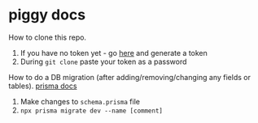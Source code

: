 # piggy docs

How to clone this repo.
1. If you have no token yet - go [here](https://github.com/settings/tokens?type=classic) and generate a token
2. During `git clone` paste your token as a password

How to do a DB migration (after adding/removing/changing any fields or tables).
[prisma docs](https://www.prisma.io/docs/getting-started/setup-prisma/start-from-scratch/relational-databases-typescript-postgres)
1. Make changes to `schema.prisma` file
2. `npx prisma migrate dev --name [comment]`
